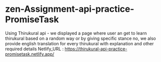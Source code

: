 # zen-Assignment-api-practice-PromiseTask

Using Thirukural api - we displayed a page where user an get to learn thirukural based on a random way or by giving specific stance no, we also provide english translation for every thirukural with explanation and other required details
Netlify_URL : https://thirukural-api-practice-promisetask.netlify.app/
<br><br>
